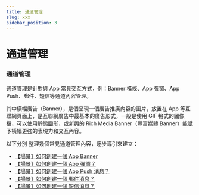 ```yaml
---
title: 通道管理
slug: xxx
sidebar_position: 3
---
```



# 通道管理

### 通道管理

通道管理是針對與  App 常見交互方式，例：Banner 橫條、App 彈窗、App Push、郵件、短信等通道內容管理。

其中橫幅廣告（Banner），是個呈現一個廣告推廣內容的圖片，放置在 App 等互聯網頁面上，是互聯網廣告中最基本的廣告形式，一般是使用 GIF 格式的圖像檔，可以使用靜態圖形，或新興的 Rich Media Banner（豐富媒體 Banner）能賦予橫幅更強的表現力和交互內容。

以下分別 整理幾個常見通道管理內容，逐步導引來建立：

- [【場景】如何創建一個 App Banner](./YXFMwr7G9iMBwdki1sicDycUnle) 
- [【場景】如何創建一個 App 彈窗？](./QiYrwKk0AikUSpkQRtOct87bnQB) 
- [【場景】如何創建一個 App Push 消息？](./TyAnwpS7viTqgDkFPtocMBlKnhf) 
- [【場景】如何創建一個 郵件消息？](./HOJWw8cmCimIx3kSOlvcyH4Inwb) 
- [【場景】如何創建一個 短信消息？](./Gq73wjUUYiHaUNk1H8rcKVmHnZg) 

